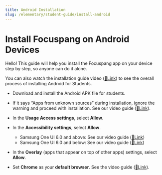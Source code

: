```yaml
---
title: Android Installation
slug: /elementary/student-guide/install-android
---
```


# Install Focuspang on Android Devices

Hello!
This guide will help you install the Focuspang app on your device step by step, so anyone can do it alone.

You can also watch the installation guide video ([🔗Link](https://www.youtube.com/watch?v=XBcpvCpa3nk)) to see the overall process of installing Android for Students.

- Download and install the Android APK file for students.

- If it says “Apps from unknown sources” during installation, ignore the warning and proceed with installation. See our video guide ([🔗Link](https://www.youtube.com/watch?v=YyateW8uqIg)).

- In the **Usage Access settings**, select **Allow**.

- In the **Accessibility settings**, select **Allow**.

  - Samsung One UI 6.0 and above: See our video guide ([🔗Link](https://www.youtube.com/watch?v=mmQBRfcNyAQ))
  - Samsung One UI 6.0 and below: See our video guide ([🔗Link](https://www.youtube.com/watch?v=XBcpvCpa3nk&t=163s))

- In the **Overlay** (apps that appear on top of other apps) settings, select **Allow**.

- Set **Chrome** as your **default browser**. See the video guide ([🔗Link](https://support.google.com/chrome/answer/95417?hl=ko&co=GENIE.Platform%3DAndroid&oco=1)).
